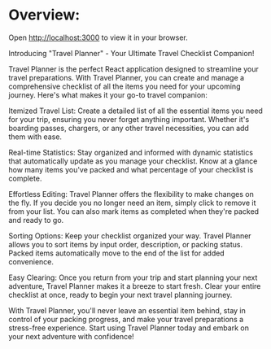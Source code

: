 # Overview:

Open [http://localhost:3000](http://localhost:3000) to view it in your browser.

Introducing "Travel Planner" - Your Ultimate Travel Checklist Companion!

Travel Planner is the perfect React application designed to streamline your travel preparations. With Travel Planner, you can create and manage a comprehensive checklist of all the items you need for your upcoming journey. Here's what makes it your go-to travel companion:

Itemized Travel List: Create a detailed list of all the essential items you need for your trip, ensuring you never forget anything important. Whether it's boarding passes, chargers, or any other travel necessities, you can add them with ease.

Real-time Statistics: Stay organized and informed with dynamic statistics that automatically update as you manage your checklist. Know at a glance how many items you've packed and what percentage of your checklist is complete.

Effortless Editing: Travel Planner offers the flexibility to make changes on the fly. If you decide you no longer need an item, simply click to remove it from your list. You can also mark items as completed when they're packed and ready to go.

Sorting Options: Keep your checklist organized your way. Travel Planner allows you to sort items by input order, description, or packing status. Packed items automatically move to the end of the list for added convenience.

Easy Clearing: Once you return from your trip and start planning your next adventure, Travel Planner makes it a breeze to start fresh. Clear your entire checklist at once, ready to begin your next travel planning journey.

With Travel Planner, you'll never leave an essential item behind, stay in control of your packing progress, and make your travel preparations a stress-free experience. Start using Travel Planner today and embark on your next adventure with confidence!





